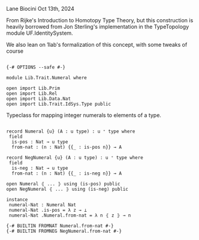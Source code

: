 Lane Biocini
Oct 13th, 2024

From Rijke's Introduction to Homotopy Type Theory, but this construction is
heavily borrowed from Jon Sterling's implementation in the TypeTopology module
UF.IdentitySystem.

We also lean on 1lab's formalization of this concept, with some tweaks of course

```

{-# OPTIONS --safe #-}

module Lib.Trait.Numeral where

open import Lib.Prim
open import Lib.Rel
open import Lib.Data.Nat
open import Lib.Trait.IdSys.Type public

```

Typeclass for mapping integer numerals to elements of a type.

```

record Numeral {u} (A : u type) : u ⁺ type where
 field
  is-pos : Nat → u type
  from-nat : (n : Nat) {{_ : is-pos n}} → A

record NegNumeral {u} (A : u type) : u ⁺ type where
 field
  is-neg : Nat → u type
  from-nat : (n : Nat) {{_ : is-neg n}} → A

open Numeral ⦃ ... ⦄ using (is-pos) public
open NegNumeral ⦃ ... ⦄ using (is-neg) public

instance
 numeral-Nat : Numeral Nat
 numeral-Nat .is-pos = λ z → ⊥
 numeral-Nat .Numeral.from-nat = λ n ⦃ z ⦄ → n

{-# BUILTIN FROMNAT Numeral.from-nat #-}
{-# BUILTIN FROMNEG NegNumeral.from-nat #-}
